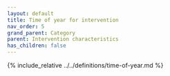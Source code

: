 ```yaml
---
layout: default
title: Time of year for intervention
nav_order: 5
grand_parent: Category
parent: Intervention characteristics
has_children: false
---
```

{% include_relative ../../definitions/time-of-year.md %}
